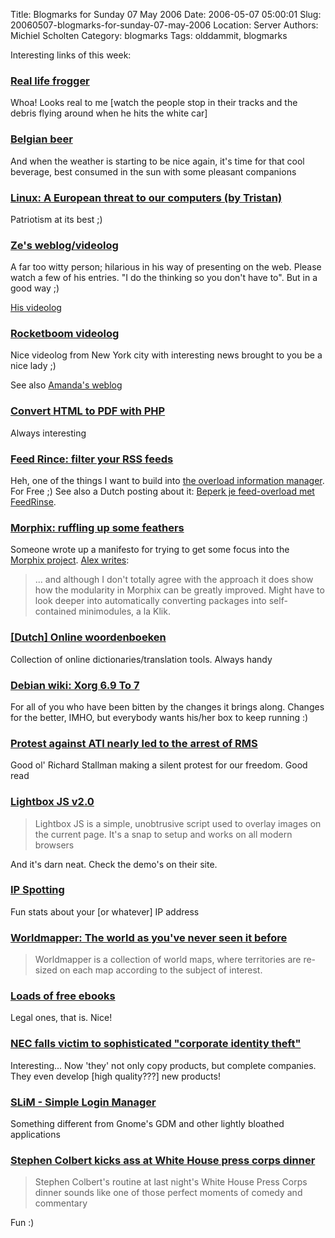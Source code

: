 Title: Blogmarks for Sunday 07 May 2006
Date: 2006-05-07 05:00:01
Slug: 20060507-blogmarks-for-sunday-07-may-2006
Location: Server
Authors: Michiel Scholten
Category: blogmarks
Tags: olddammit, blogmarks

<p>Interesting links of this week:</p>
<h3><a href="http://youtube.com/watch?v=DReSzXRK9F8">Real life frogger</a></h3>
<p>Whoa! Looks real to me [watch the people stop in their tracks and the debris flying around when he hits the white car]</p>
<h3><a href="http://en.wikipedia.org/wiki/Belgian_beer">Belgian beer</a></h3>
<p>And when the weather is starting to be nice again, it's time for that cool beverage, best consumed in the sun with some pleasant companions</p>
<h3><a href="http://shelleytherepublican.com/2006/04/linux-european-threat-to-our-computers.html"> Linux: A European threat to our computers (by Tristan)</a></h3>
<p>Patriotism at its best ;)</p>
<h3><a href="http://zefrank.com/">Ze's weblog/videolog</a></h3>
<p>A far too witty person; hilarious in his way of presenting on the web. Please watch a few of his entries. "I do the thinking so you don't have to". But in a good way ;)</p>
<p><a href="http://www.zefrank.com/theshow">His videolog</a></p>
<h3><a href="http://rocketboom.com/vlog/">Rocketboom videolog</a></h3>
<p>Nice videolog from New York city with interesting news brought to you be a nice lady ;)</p>
<p>See also <a href="http://www.amandaunboomed.blogspot.com/">Amanda's weblog</a>
<h3><a href="http://www.digg.com/programming/Convert_HTML_to_PDF_with_PHP">Convert HTML to PDF with PHP</a></h3>
<p>Always interesting</p>
<h3><a href="http://www.feedrinse.com/">Feed Rince: filter your RSS feeds</a></h3>
<p>Heh, one of the things I want to build into <a href="http://aquariusoft.org/page/html/overload/">the overload information manager</a>. For Free ;) See also a Dutch posting about it: <a href="http://www.blueace.nl/2006/04/beperk-je-feed-overload-met-feedrinse/">Beperk je feed-overload met FeedRinse</a>.</p>
<h3><a href="http://www.morphix.org/wiki/index.php/Talk:MorphixIdeasManifesto">Morphix: ruffling up some feathers</a></h3>
<p>Someone wrote up a manifesto for trying to get some focus into the <a href="http://www.morphix.org/">Morphix project</a>. <a href="http://www.alextreme.org/drupal/?q=node/442">Alex writes</a>:</p>
<blockquote><p class="quote">... and although I don't totally agree with the approach it does show how the modularity in Morphix can be greatly improved. Might have to look deeper into automatically converting packages into self-contained minimodules, a la Klik.</p></blockquote>

<h3><a href="http://www.woordenboek.eu/">[Dutch] Online woordenboeken</a></h3>
<p>Collection of online dictionaries/translation tools. Always handy</p>
<h3><a href="http://wiki.debian.org/Xorg69To7">Debian wiki: Xorg 6.9 To 7</a></h3>
<p>For all of you who have been bitten by the changes it brings along. Changes for the better, IMHO, but everybody wants his/her box to keep running :)</p>
<h3><a href="http://www.fsf.org/blogs/community/rms-ati-protest.html">Protest against ATI nearly led to the arrest of RMS</a></h3>
<p>Good ol' Richard Stallman making a silent protest for our freedom. Good read</p>
<h3><a href="http://www.huddletogether.com/projects/lightbox2/">Lightbox JS v2.0</a></h3>
<blockquote><p class="quote">Lightbox JS is a simple, unobtrusive script used to overlay images on the current page. It's a snap to setup and works on all modern browsers</p></blockquote>

<p>And it's darn neat. Check the demo's on their site.</p>
<h3><a href="http://www.ipspotting.com/">IP Spotting</a></h3>
<p>Fun stats about your [or whatever] IP address</p>
<h3><a href="http://www.sasi.group.shef.ac.uk/worldmapper/">Worldmapper: The world as you've never seen it before</a></h3>
<blockquote><p class="quote">Worldmapper is a collection of world maps, where territories are re-sized on each map according to the subject of interest.</p></blockquote>
<h3><a href="http://tamspalm.tamoggemon.com/2006/04/27/loads-of-free-ebooks/">Loads of free ebooks</a></h3>
<p>Legal ones, that is. Nice!</p>
<h3><a href="http://www.engadget.com/2006/04/27/nec-falls-victim-to-sophisticated-corporate-identity-theft/">NEC falls victim to sophisticated "corporate identity theft"</a></h3>
<p>Interesting... Now 'they' not only copy products, but complete companies. They even develop [high quality???] new products!</p>
<h3><a href="http://slim.berlios.de/">SLiM - Simple Login Manager</a></h3>
<p>Something different from Gnome's GDM and other lightly bloathed applications</p>
<h3><a href="http://www.boingboing.net/2006/04/29/stephen_colbert_kick.html">Stephen Colbert kicks ass at White House press corps dinner</a></h3>
<blockquote><p class="quote">Stephen Colbert's routine at last night's White House Press Corps dinner sounds like one of those perfect moments of comedy and commentary</p></blockquote>
<p>Fun :)</p>
